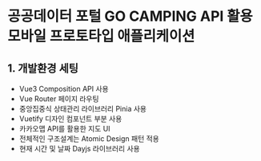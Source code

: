 # 공공데이터 포털 GO CAMPING API 활용 모바일 프로토타입 애플리케이션

## 1. 개발환경 세팅

-   Vue3 Composition API 사용
-   Vue Router 페이지 라우팅
-   중앙집중식 상태관리 라이브러리 Pinia 사용
-   Vuetify 디자인 컴포넌트 부분 사용
-   카카오맵 API를 활용한 지도 UI
-   전체적인 구조설계는 Atomic Design 패턴 적용
-   현재 시간 및 날짜 Dayjs 라이브러리 사용
